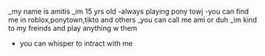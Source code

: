_my name is amitis
_im 15 yrs old
-always playing pony towj
-you can find me in roblox,ponytown,tikto and others
_you can call me ami or duh
_im kind to my freinds and play anything w them
- you can whisper to intract with me

<!---
Wildduh/Wildduh is a ✨ special ✨ repository because its `README.md` (this file) appears on your GitHub profile.
You can click the Preview link to take a look at your changes.
--->
